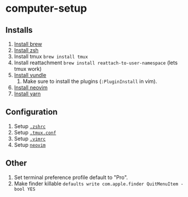 # computer-setup

## Installs

1. [Install brew](https://brew.sh/)
1. [Install zsh](https://github.com/robbyrussell/oh-my-zsh#via-curl)
1. Install tmux `brew install tmux`
1. Install reattachment `brew install reattach-to-user-namespace` (lets tmux work)
1. [Install vundle](https://github.com/VundleVim/Vundle.vim#quick-start)
    1. Make sure to install the plugins (`:PluginInstall` in vim).
1. [Install neovim](https://github.com/neovim/neovim/wiki/Installing-Neovim#homebrew-macos--linuxbrew-linux)
1. [Install yarn](https://yarnpkg.com/en/docs/install)

## Configuration

1. Setup [`.zshrc`](/.zshrc)
1. Setup [`.tmux.conf`](/.tmux.conf)
1. Setup [`.vimrc`](/.vimrc)
1. Setup [`neovim`](/neovim.md)

## Other

1. Set terminal preference profile default to "Pro".
1. Make finder killable `defaults write com.apple.finder QuitMenuItem -bool YES`
